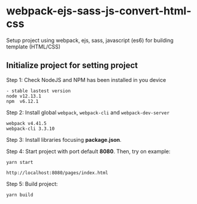 # webpack-ejs-sass-js-convert-html-css
Setup project using webpack, ejs, sass, javascript (es6) for building template (HTML/CSS)

## Initialize project for setting project

Step 1: Check NodeJS and NPM has been installed in you device

```
- stable lastest version
node v12.13.1
npm  v6.12.1
```

Step 2: Install global `webpack`, `webpack-cli` and `webpack-dev-server`

```
webpack v4.41.5
webpack-cli 3.3.10
```

Step 3: Install libraries focusing **package.json**.

Step 4: Start project with port default **8080**. Then, try on example:

```
yarn start

http://localhost:8080/pages/index.html
```
Step 5: Build project:
```
yarn build
```
